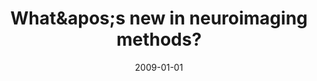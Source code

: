 ---
title: "What&amp;apos;s new in neuroimaging methods?"
date: 2009-01-01
authors_string: Peter Bandettini
authors:
   - Peter Bandettini
author_ids:
   - peter_bandettini
journal: 'Annals of the NY Academy of Sciences: The Year in Cognitive Neuroscience 2009.'
volume: 1156
issue: 
pages: 260-293
book_title: ''
publisher: 'Wiley'
abstract: ''
project_id: 
paper_url: 
doi: 
data_loc: ''
code_loc: ''
file: '/assets/publications//assets/publications/'
file_name: '/assets/publications/'
type: journal_article
pub_str: ' (2009) Annals of the NY Academy of Sciences: The Year in Cognitive Neuroscience 2009. 1156: 260-293'
layout: publication 
---
